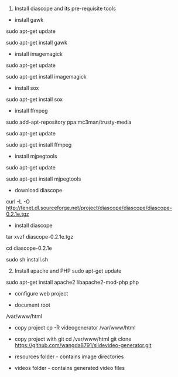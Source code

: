 1. Install diascope and its pre-requisite tools

- install gawk

sudo apt-get update

sudo apt-get install gawk


- install imagemagick

sudo apt-get update

sudo apt-get install imagemagick

- install sox

sudo apt-get install sox

- install ffmpeg

sudo add-apt-repository ppa:mc3man/trusty-media

sudo apt-get update

sudo apt-get install ffmpeg

- install mjpegtools

sudo apt-get update

sudo apt-get install mjpegtools

- download diascope

curl -L -O http://tenet.dl.sourceforge.net/project/diascope/diascope/diascope-0.2.1e.tgz

- install diascope

tar xvzf diascope-0.2.1e.tgz

cd diascope-0.2.1e

sudo sh install.sh


2. Install apache and PHP
sudo apt-get update

sudo apt-get install apache2 libapache2-mod-php php

- configure web project

* document root

/var/www/html

* copy project
cp -R videogenerator /var/www/html

* copy project with git
cd /var/www/html
git clone https://github.com/wangda8791/slidevideo-generator.git

* resources folder - contains image directories
* videos folder - contains generated video files